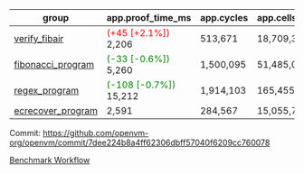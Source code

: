 | group | app.proof_time_ms | app.cycles | app.cells_used | leaf.proof_time_ms | leaf.cycles | leaf.cells_used |
| -- | -- | -- | -- | -- | -- | -- |
| [verify_fibair](https://github.com/openvm-org/openvm/blob/benchmark-results/benchmarks-pr/1317/verify_fibair-7dee224b8a4ff62306dbff57040f6209cc760078.md) |<span style='color: red'>(+45 [+2.1%])</span> 2,206 |  513,671 |  18,709,360 |- | - | - |
| [fibonacci_program](https://github.com/openvm-org/openvm/blob/benchmark-results/benchmarks-pr/1317/fibonacci-7dee224b8a4ff62306dbff57040f6209cc760078.md) |<span style='color: green'>(-33 [-0.6%])</span> 5,260 |  1,500,095 |  51,485,080 |- | - | - |
| [regex_program](https://github.com/openvm-org/openvm/blob/benchmark-results/benchmarks-pr/1317/regex-7dee224b8a4ff62306dbff57040f6209cc760078.md) |<span style='color: green'>(-108 [-0.7%])</span> 15,212 |  1,914,103 |  165,455,373 |- | - | - |
| [ecrecover_program](https://github.com/openvm-org/openvm/blob/benchmark-results/benchmarks-pr/1317/ecrecover-7dee224b8a4ff62306dbff57040f6209cc760078.md) | 2,591 |  284,567 |  15,055,723 |- | - | - |


Commit: https://github.com/openvm-org/openvm/commit/7dee224b8a4ff62306dbff57040f6209cc760078

[Benchmark Workflow](https://github.com/openvm-org/openvm/actions/runs/13019220151)

